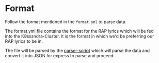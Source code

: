 # Format
Follow the format mentioned in the `format.yml` to parse data.

The format.yml file contains the format for the RAP lyrics which will be fed into the K8ssandra-Cluster. It is the format in which we'd be preferring our RAP lyrics to be in.

The file will be parsed by the [parser-script](https://github.com/AbhijithGanesh/how-to-dok/blob/yml-provisioning/yaml-provisioning/parser.js) which will parse the data and convert it into JSON for express to parse and proceed.

